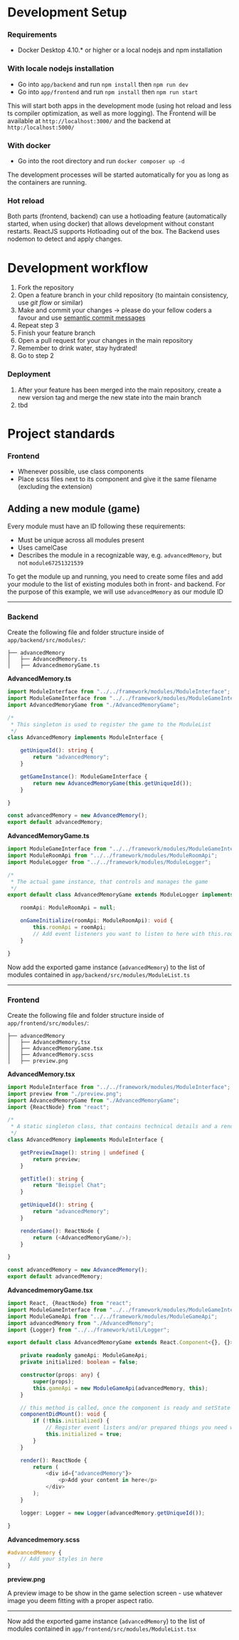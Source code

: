 # Development Setup

### Requirements

- Docker Desktop 4.10.* or higher or a local nodejs and npm installation

### With locale nodejs installation

- Go into `app/backend` and run `npm install` then `npm run dev`
- Go into `app/frontend` and run `npm install` then `npm run start`

This will start both apps in the development mode (using hot reload and less ts compiler optimization, as well as more logging).
The Frontend will be available at `http://localhost:3000/` and the backend at `http:/localhost:5000/`

### With docker

- Go into the root directory and run `docker composer up -d`

The development processes will be started automatically for you as long as the containers are running.

### Hot reload

Both parts (frontend, backend) can use a hotloading feature (automatically started, when using docker) that allows development without constant restarts.
ReactJS supports Hotloading out of the box. The Backend uses nodemon to detect and apply changes.

# Development workflow

1. Fork the repository
2. Open a feature branch in your child repository (to maintain consistency, use *git flow* or similar)
3. Make and commit your changes -> please do your fellow coders a favour and use [semantic commit messages](https://gist.github.com/joshbuchea/6f47e86d2510bce28f8e7f42ae84c716)
4. Repeat step 3
5. Finish your feature branch
6. Open a pull request for your changes in the main repository
7. Remember to drink water, stay hydrated!
8. Go to step 2

### Deployment

1. After your feature has been merged into the main repository, create a new version tag and merge the new state into the main branch
2. tbd

# Project standards

### Frontend

- Whenever possible, use class components
- Place scss files next to its component and give it the same filename (excluding the extension)

## Adding a new module (game)

Every module must have an ID following these requirements:

* Must be unique across all modules present
* Uses camelCase
* Describes the module in a recognizable way, e.g. `advancedMemory`, but not `module67251321539`

To get the module up and running, you need to create some files and add your module to the list of existing modules both in front- and backend. For the purpose of this example, we will use `advancedMemory` as our module ID

<hr>

### Backend

Create the following file and folder structure inside of `app/backend/src/modules/`:

```
├── advancedMemory
│   ├── AdvancedMemory.ts
│   ├── AdvancedmemoryGame.ts
```

**AdvancedMemory.ts**

```typescript
import ModuleInterface from "../../framework/modules/ModuleInterface";
import ModuleGameInterface from "../../framework/modules/ModuleGameInterface";
import AdvancedMemoryGame from "./AdvancedMemoryGame";

/*
 * This singleton is used to register the game to the ModuleList
 */
class AdvancedMemory implements ModuleInterface {

    getUniqueId(): string {
        return "advancedMemory";
    }

    getGameInstance(): ModuleGameInterface {
        return new AdvancedMemoryGame(this.getUniqueId());
    }

}

const advancedMemory = new AdvancedMemory();
export default advancedMemory;
```

**AdvancedMemoryGame.ts**

```typescript
import ModuleGameInterface from "../../framework/modules/ModuleGameInterface";
import ModuleRoomApi from "../../framework/modules/ModuleRoomApi";
import ModuleLogger from "../../framework/modules/ModuleLogger";

/*
 * The actual game instance, that controls and manages the game
 */
export default class AdvancedMemoryGame extends ModuleLogger implements ModuleGameInterface {

    roomApi: ModuleRoomApi = null;

    onGameInitialize(roomApi: ModuleRoomApi): void {
        this.roomApi = roomApi;
        // Add event listeners you want to listen to here with this.roomApi.addEventHandler()
    }

}
```

Now add the exported game instance (`advancedMemory`) to the list of modules contained in `app/backend/src/modules/ModuleList.ts`

<hr>

### Frontend

Create the following file and folder structure inside of `app/frontend/src/modules/`:

```
├── advancedMemory
│   ├── AdvancedMemory.tsx
│   ├── AdvancedMemoryGame.tsx
│   ├── AdvancedMemory.scss
│   ├── preview.png
```

**AdvancedMemory.tsx**

```typescript jsx
import ModuleInterface from "../../framework/modules/ModuleInterface";
import preview from "./preview.png";
import AdvancedMemoryGame from "./AdvancedMemoryGame";
import {ReactNode} from "react";

/*
 * A static singleton class, that contains technical details and a render method for showing the game
 */
class AdvancedMemory implements ModuleInterface {

    getPreviewImage(): string | undefined {
        return preview;
    }

    getTitle(): string {
        return "Beispiel Chat";
    }

    getUniqueId(): string {
        return "advancedMemory";
    }

    renderGame(): ReactNode {
        return (<AdvancedMemoryGame/>);
    }

}

const advancedMemory = new AdvancedMemory();
export default advancedMemory;
```

**AdvancedmemoryGame.tsx**

```typescript jsx
import React, {ReactNode} from "react";
import ModuleGameInterface from "../../framework/modules/ModuleGameInterface";
import ModuleGameApi from "../../framework/modules/ModuleGameApi";
import advancedMemory from "./AdvancedMemory";
import {Logger} from "../../framework/util/Logger";

export default class AdvancedMemoryGame extends React.Component<{}, {}> implements ModuleGameInterface {

    private readonly gameApi: ModuleGameApi;
    private initialized: boolean = false;

    constructor(props: any) {
        super(props);
        this.gameApi = new ModuleGameApi(advancedMemory, this);
    }

    // this method is called, once the component is ready and setState can be used
    componentDidMount(): void {
        if (!this.initialized) {
            // Register event listers and/or prepared things you need when the view is ready to render via this.gameApi.addEventHandler()
            this.initialized = true;
        }
    }

    render(): ReactNode {
        return (
            <div id={"advancedMemory"}>
                <p>Add your content in here</p>
            </div>
        );
    }

    logger: Logger = new Logger(advancedMemory.getUniqueId());

}
```

**Advancedmemory.scss**
```scss
#advancedMemory {
    // Add your styles in here
}
```

**preview.png**

A preview image to be show in the game selection screen - use whatever image you deem fitting with a proper aspect ratio.
<hr>

Now add the exported game instance (`advancedMemory`) to the list of modules contained in `app/frontend/src/modules/ModuleList.tsx`